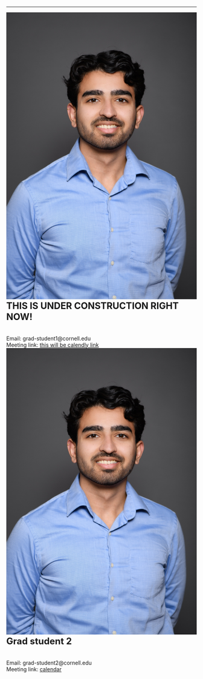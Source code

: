 
---

<!--
layout: page
title: Mentorship
description: Page for undergraduates to find graduate student mentors.
---
-->

<!--[click here for the most recent version of the paper]({{ BASE_PATH}}/pages/working_papers/sample-working-paper.pdf)-->


<!-- Note: this is how to write a comment in HTML. Everything in here won't show up on your webpage.-->

<!--
To increase the size of the title, use fewer # in front of the paper title.
To decrease the size of the title, use more #. 
To remove the italics, remove the * before and after the description
To remove the underline from the title, remove the <u> tags (<u> and </u>)
-->



<html lang="en">
  <head>
    <meta charset="utf-8">
    <meta name="description" content="Mentorship">
    <style type="text/css">
    <!--
      .tab { margin-left: 40px; }
      -->
    </style>
  </head>

 <body>



<div class="row-fluid">
        <div class="span3">
        <a href="../assets/mentor_test.jpg">
            <img src="../assets/mentor_test.jpg"
                  title="test photo" alt="test photo"/></a>
        </div>
        <div class="span6">
            <b><font size="+2">THIS IS UNDER CONSTRUCTION RIGHT NOW!</font></b><br/>
            <br/>
            <br/>
            <div id="hide_email">
            Email: grad-student1@cornell.edu<br/>
            Meeting link: <a href="https://twitter.com/Cornell_DICE">this will be calendly link</a><br/>
            </div>
        </div> 
    </div>


<div class="row-fluid">
        <div class="span3">
        <a href="../assets/mentor_test.jpg">
            <img src="../assets/mentor_test.jpg"
                  title="test photo" alt="test photo"/></a>
        </div>
        <div class="span6">
            <b><font size="+2">Grad student 2</font></b><br/>
            <br/>
            <br/>
            <div id="hide_email">
            Email: grad-student2@cornell.edu<br/>
            Meeting link: <a href="https://twitter.com/Cornell_DICE">calendar</a><br/>
            </div>
        </div> 
    </div>